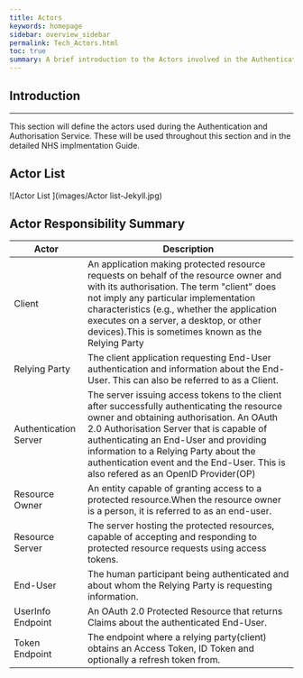 ```yaml
---
title: Actors 
keywords: homepage
sidebar: overview_sidebar
permalink: Tech_Actors.html
toc: true
summary: A brief introduction to the Actors involved in the Authentication and Authorisation
---
```


## Introduction

---

This section will define the actors used during the Authentication and Authorisation Service.  These will be used throughout this section and in the detailed NHS implmentation Guide.

## Actor List


![Actor List ](images/Actor list-Jekyll.jpg)




## Actor Responsibility Summary

| Actor | Description |
| ------ | -------------|
| Client | An application making protected resource requests on behalf of the resource owner and with its authorisation.  The term "client" does  not imply any particular implementation characteristics (e.g., whether the application executes on a server, a desktop, or other devices).This is sometimes known as the Relying Party |
| Relying Party | The client application requesting End-User authentication and information about the End-User. This can also be referred to as a Client. |
| Authentication Server | The server issuing access tokens to the client after successfully authenticating the resource owner and obtaining authorisation.  An OAuth 2.0 Authorisation Server that is capable of authenticating an End-User and providing information to a Relying Party about the authentication event and the End-User. This is also refered as an OpenID Provider(OP) |
| Resource Owner | An entity capable of granting access to a protected resource.When the resource owner is a person, it is referred to as an end-user. |
| Resource Server | The server hosting the protected resources, capable of accepting and responding to protected resource requests using access tokens. |
| End-User| The human participant being authenticated and about whom the Relying Party is requesting information.|
| UserInfo Endpoint | An OAuth 2.0 Protected Resource that returns Claims about the authenticated End-User. |
| Token Endpoint | The endpoint where a relying party(client) obtains an Access Token, ID Token and optionally a refresh token from. |